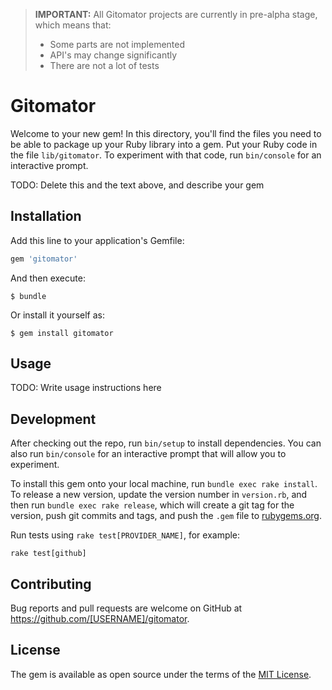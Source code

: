  > **IMPORTANT:** All Gitomator projects are currently in pre-alpha stage, which means that:        
 >
 >  * Some parts are not implemented
 >  * API's may change significantly
 >  * There are not a lot of tests
 >


# Gitomator

Welcome to your new gem! In this directory, you'll find the files you need to be able to package up your Ruby library into a gem. Put your Ruby code in the file `lib/gitomator`. To experiment with that code, run `bin/console` for an interactive prompt.

TODO: Delete this and the text above, and describe your gem

## Installation

Add this line to your application's Gemfile:

```ruby
gem 'gitomator'
```

And then execute:

    $ bundle

Or install it yourself as:

    $ gem install gitomator

## Usage

TODO: Write usage instructions here

## Development

After checking out the repo, run `bin/setup` to install dependencies. You can also run `bin/console` for an interactive prompt that will allow you to experiment.

To install this gem onto your local machine, run `bundle exec rake install`. To release a new version, update the version number in `version.rb`, and then run `bundle exec rake release`, which will create a git tag for the version, push git commits and tags, and push the `.gem` file to [rubygems.org](https://rubygems.org).

Run tests using `rake test[PROVIDER_NAME]`, for example:
```
rake test[github]
```

## Contributing

Bug reports and pull requests are welcome on GitHub at https://github.com/[USERNAME]/gitomator.


## License

The gem is available as open source under the terms of the [MIT License](http://opensource.org/licenses/MIT).
